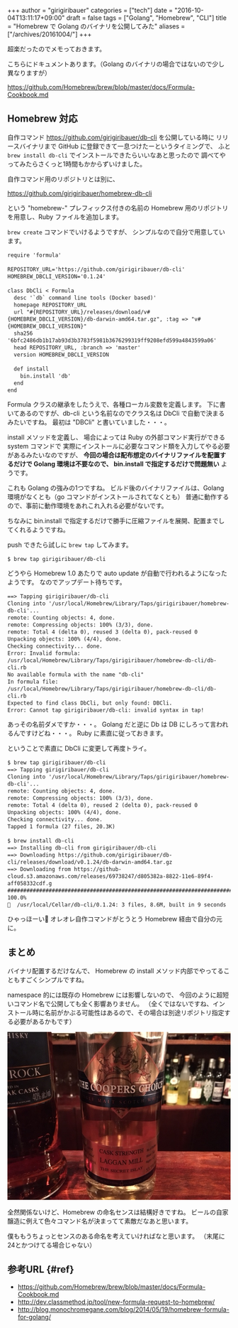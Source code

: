 +++
author = "girigiribauer"
categories = ["tech"]
date = "2016-10-04T13:11:17+09:00"
draft = false
tags = ["Golang", "Homebrew", "CLI"]
title = "Homebrew で Golang のバイナリを公開してみた"
aliases = ["/archives/20161004/"]
+++

超楽だったのでメモっておきます。

こちらにドキュメントあります。（Golang のバイナリの場合ではないので少し異なりますが）

<https://github.com/Homebrew/brew/blob/master/docs/Formula-Cookbook.md>



## Homebrew 対応

自作コマンド <https://github.com/girigiribauer/db-cli> を公開している時に
リリースバイナリまで GitHub に登録できて一息つけたーというタイミングで、
ふと `brew install db-cli` でインストールできたらいいなあと思ったので
調べてやってみたらさくっと1時間もかからずいけました。

自作コマンド用のリポジトリとは別に、

<https://github.com/girigiribauer/homebrew-db-cli>

という "homebrew-" プレフィックス付きの名前の Homebrew 用のリポジトリを用意し、Ruby ファイルを追加します。

`brew create` コマンドでいけるようですが、
シンプルなので自分で用意しています。

	require 'formula'

	REPOSITORY_URL='https://github.com/girigiribauer/db-cli'
	HOMEBREW_DBCLI_VERSION='0.1.24'

	class DbCli < Formula
	  desc '`db` command line tools (Docker based)'
	  homepage REPOSITORY_URL
	  url "#{REPOSITORY_URL}/releases/download/v#{HOMEBREW_DBCLI_VERSION}/db-darwin-amd64.tar.gz", :tag => "v#{HOMEBREW_DBCLI_VERSION}"
	  sha256 '6bfc2486db1b17ab93d3b3783f5981b3676299319ff9208efd599a4843599a06'
	  head REPOSITORY_URL, :branch => 'master'
	  version HOMEBREW_DBCLI_VERSION

	  def install
	    bin.install 'db'
	  end
	end

Formula クラスの継承をしたうえで、各種ローカル変数を定義します。
下に書いてあるのですが、db-cli という名前なのでクラス名は DbCli で自動で決まるみたいですね。
最初は "DBCli" と書いていました・・・。

install メソッドを定義し、
場合によっては Ruby の外部コマンド実行ができる system コマンドで
実際にインストールに必要なコマンド類を入力してやる必要があるみたいなのですが、
**今回の場合は配布想定のバイナリファイルを配置するだけで Golang 環境は不要なので、
bin.install で指定するだけで問題無い** ようです。

これも Golang の強みの1つですね。
ビルド後のバイナリファイルは、Golang 環境がなくとも（go コマンドがインストールされてなくとも）
普通に動作するので、事前に動作環境をあれこれ入れる必要がないです。

ちなみに bin.install で指定するだけで勝手に圧縮ファイルを展開、配置までしてくれるようですね。

push できたら試しに `brew tap` してみます。

	$ brew tap girigiribauer/db-cli

どうやら Homebrew 1.0 あたりで auto update が自動で行われるようになったようです。
なのでアップデート待ちです。

	==> Tapping girigiribauer/db-cli
	Cloning into '/usr/local/Homebrew/Library/Taps/girigiribauer/homebrew-db-cli'...
	remote: Counting objects: 4, done.
	remote: Compressing objects: 100% (3/3), done.
	remote: Total 4 (delta 0), reused 3 (delta 0), pack-reused 0
	Unpacking objects: 100% (4/4), done.
	Checking connectivity... done.
	Error: Invalid formula: /usr/local/Homebrew/Library/Taps/girigiribauer/homebrew-db-cli/db-cli.rb
	No available formula with the name "db-cli"
	In formula file: /usr/local/Homebrew/Library/Taps/girigiribauer/homebrew-db-cli/db-cli.rb
	Expected to find class DbCli, but only found: DBCli.
	Error: Cannot tap girigiribauer/db-cli: invalid syntax in tap!

あっその名前ダメですか・・・。
Golang だと逆に Db は DB にしろって言われるんですけどね・・・。
Ruby に素直に従っておきます。

ということで素直に DbCli に変更して再度トライ。

	$ brew tap girigiribauer/db-cli
	==> Tapping girigiribauer/db-cli
	Cloning into '/usr/local/Homebrew/Library/Taps/girigiribauer/homebrew-db-cli'...
	remote: Counting objects: 4, done.
	remote: Compressing objects: 100% (3/3), done.
	remote: Total 4 (delta 0), reused 2 (delta 0), pack-reused 0
	Unpacking objects: 100% (4/4), done.
	Checking connectivity... done.
	Tapped 1 formula (27 files, 20.3K)

	$ brew install db-cli
	==> Installing db-cli from girigiribauer/db-cli
	==> Downloading https://github.com/girigiribauer/db-cli/releases/download/v0.1.24/db-darwin-amd64.tar.gz
	==> Downloading from https://github-cloud.s3.amazonaws.com/releases/69738247/d805382a-8822-11e6-89f4-aff058332cdf.g
	######################################################################## 100.0%
	🍺  /usr/local/Cellar/db-cli/0.1.24: 3 files, 8.6M, built in 9 seconds

ひゃっほーい🍺
オレオレ自作コマンドがとうとう Homebrew 経由で自分の元に。



## まとめ

バイナリ配置するだけなんで、
Homebrew の install メソッド内部でやってることもすごくシンプルですね。

namespace 的には既存の Homebrew には影響しないので、
今回のように超短いコマンド名で公開しても全く影響ありません。
（全くではないですね、インストール時に名前がかぶる可能性はあるので、その場合は別途リポジトリ指定する必要があるかもです）

![](resource01.jpg)

全然関係ないけど、Homebrew の命名センスは結構好きですね。
ビールの自家醸造に例えて色々コマンド名が決まってて素敵だなあと思います。

僕ももうちょっとセンスのある命名を考えていければなと思います。
（末尾に24とかつけてる場合じゃない）



## 参考URL {#ref}

* <https://github.com/Homebrew/brew/blob/master/docs/Formula-Cookbook.md>
* <http://dev.classmethod.jp/tool/new-formula-request-to-homebrew/>
* <http://blog.monochromegane.com/blog/2014/05/19/homebrew-formula-for-golang/>
